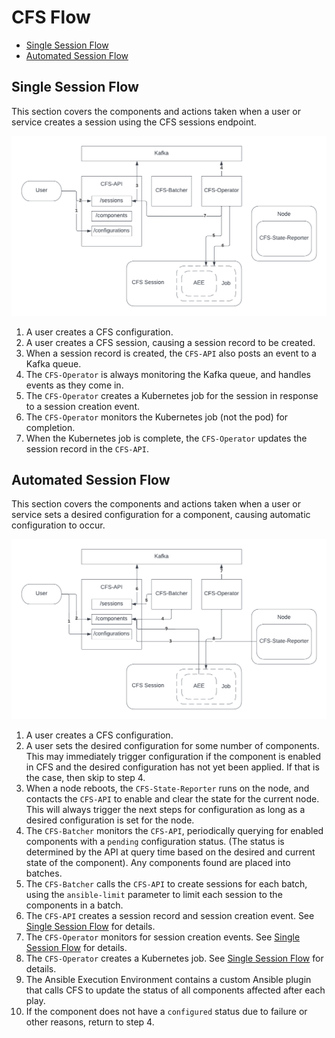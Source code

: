 # CFS Flow

* [Single Session Flow](#single-session-flow)
* [Automated Session Flow](#automated-session-flow)

## Single Session Flow

This section covers the components and actions taken when a user or service creates a session using the CFS sessions endpoint.

![Single Session Flow](../../img/operations/CFS_Single_Session_Flow.png)

1. A user creates a CFS configuration.
1. A user creates a CFS session, causing a session record to be created.
1. When a session record is created, the `CFS-API` also posts an event to a Kafka queue.
1. The `CFS-Operator` is always monitoring the Kafka queue, and handles events as they come in.
1. The `CFS-Operator` creates a Kubernetes job for the session in response to a session creation event.
1. The `CFS-Operator` monitors the Kubernetes job (not the pod) for completion.
1. When the Kubernetes job is complete, the `CFS-Operator` updates the session record in the `CFS-API`.

## Automated Session Flow

This section covers the components and actions taken when a user or service sets a desired configuration for a component, causing automatic configuration to occur.

![Automated Session Flow](../../img/operations/CFS_Automated_Session_Flow.png)

1. A user creates a CFS configuration.
1. A user sets the desired configuration for some number of components. This may immediately trigger configuration if the component is enabled in CFS and the desired
   configuration has not yet been applied. If that is the case, then skip to step 4.
1. When a node reboots, the `CFS-State-Reporter` runs on the node, and contacts the `CFS-API` to enable and clear the state for the current node. This will always trigger
   the next steps for configuration as long as a desired configuration is set for the node.
1. The `CFS-Batcher` monitors the `CFS-API`, periodically querying for enabled components with a `pending` configuration status. (The status is determined by the API at
   query time based on the desired and current state of the component). Any components found are placed into batches.
1. The `CFS-Batcher` calls the `CFS-API` to create sessions for each batch, using the `ansible-limit` parameter to limit each session to the components in a batch.
1. The `CFS-API` creates a session record and session creation event. See [Single Session Flow](#single-session-flow) for details.
1. The `CFS-Operator` monitors for session creation events. See [Single Session Flow](#single-session-flow) for details.
1. The `CFS-Operator` creates a Kubernetes job. See [Single Session Flow](#single-session-flow) for details.
1. The Ansible Execution Environment contains a custom Ansible plugin that calls CFS to update the status of all components affected after each play.
1.  If the component does not have a `configured` status due to failure or other reasons, return to step 4.
